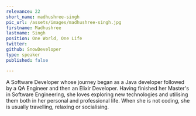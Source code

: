 ```yaml
---
relevance: 22
short_name: madhushree-singh
pic_url: /assets/images/madhushree-singh.jpg
firstname: Madhushree
lastname: Singh
position: One World, One Life
twitter: 
github: SnowDeveloper
type: speaker
published: false

---
```

<p>A Software Developer whose journey began as a Java developer followed by a QA Engineer and then an Elixir Developer. Having finished her Master's in Software Engineering, she loves exploring new technologies and utilising them both in her personal and professional life. When she is not coding, she is usually travelling, relaxing or socialising.  </p>
